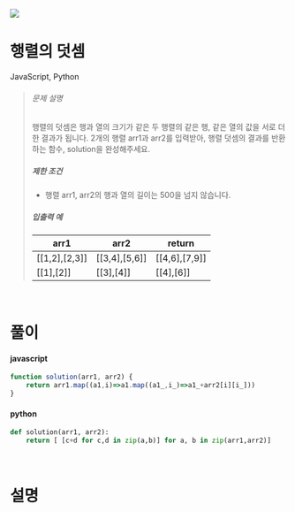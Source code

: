 ![](/img/programmers.png)

# 행렬의 덧셈

JavaScript, Python

>###### 문제 설명
>
>행렬의 덧셈은 행과 열의 크기가 같은 두 행렬의 같은 행, 같은 열의 값을 서로 더한 결과가 됩니다. 2개의 행렬 arr1과 arr2를 입력받아, 행렬 덧셈의 결과를 반환하는 함수, solution을 완성해주세요.
>
>##### 제한 조건
>
>-   행렬 arr1, arr2의 행과 열의 길이는 500을 넘지 않습니다.
>
>##### 입출력 예
>
>| arr1 | arr2 | return |
>| --- | --- | --- |
>| [[1,2],[2,3]] | [[3,4],[5,6]] | [[4,6],[7,9]] |
>| [[1],[2]] | [[3],[4]] | [[4],[6]] |

<br/>

# 풀이

#### javascript
```javascript
function solution(arr1, arr2) {
    return arr1.map((a1,i)=>a1.map((a1_,i_)=>a1_+arr2[i][i_]))
}
```  
#### python
```python
def solution(arr1, arr2):
    return [ [c+d for c,d in zip(a,b)] for a, b in zip(arr1,arr2)]
```

<br/>

# 설명